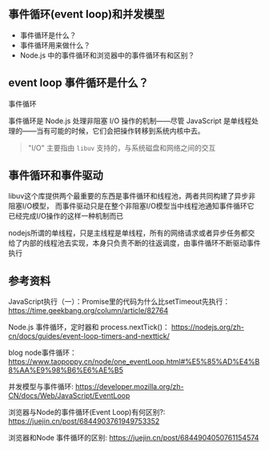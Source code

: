 ## 事件循环(event loop)和并发模型 
- 事件循环是什么？
- 事件循环用来做什么？
- Node.js 中的事件循环和浏览器中的事件循环有和区别？

## event loop 事件循环是什么？

事件循环

事件循环是 Node.js 处理非阻塞 I/O 操作的机制——尽管 JavaScript 是单线程处理的——当有可能的时候，它们会把操作转移到系统内核中去。

> "I/O" 主要指由 `libuv` 支持的，与系统磁盘和网络之间的交互

## 事件循环和事件驱动
libuv这个库提供两个最重要的东西是事件循环和线程池，两者共同构建了异步非阻塞I/O模型，
而事件驱动只是在整个非阻塞I/O模型当中线程池通知事件循环它已经完成I/O操作的这样一种机制而已



nodejs所谓的单线程，只是主线程是单线程，所有的网络请求或者异步任务都交给了内部的线程池去实现，本身只负责不断的往返调度，由事件循环不断驱动事件执行

## 参考资料
JavaScript执行（一）：Promise里的代码为什么比setTimeout先执行：https://time.geekbang.org/column/article/82764

Node.js 事件循环，定时器和 process.nextTick()： https://nodejs.org/zh-cn/docs/guides/event-loop-timers-and-nexttick/

blog node事件循环： https://www.taopoppy.cn/node/one_eventLoop.html#%E5%85%AD%E4%B8%AA%E9%98%B6%E6%AE%B5

并发模型与事件循环:
https://developer.mozilla.org/zh-CN/docs/Web/JavaScript/EventLoop

浏览器与Node的事件循环(Event Loop)有何区别?: https://juejin.cn/post/6844903761949753352

浏览器和Node 事件循环的区别: https://juejin.cn/post/6844904050761154574